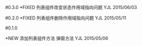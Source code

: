 


#0.3.0
*FIXED 列表组件改变状态作用域指向问题 YJL 2015/06/03

#0.2.0
*FIXED 列表组件删除作用域指向问题 YJL 2015/05/11

#0.1.0

*NEW  添加列表组件方法 弹窗方法 YJL 2015/05/06

